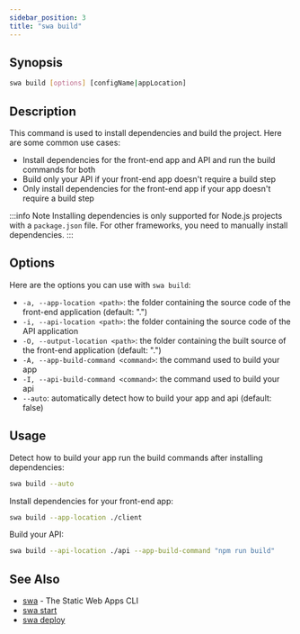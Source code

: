```yaml
---
sidebar_position: 3
title: "swa build"
---
```


## Synopsis

```bash
swa build [options] [configName|appLocation]
```

## Description

This command is used to install dependencies and build the project. Here are some common use cases:

- Install dependencies for the front-end app and API and run the build commands for both
- Build only your API if your front-end app doesn't require a build step
- Only install dependencies for the front-end app if your app doesn't require a build step

:::info Note
Installing dependencies is only supported for Node.js projects with a `package.json` file.
For other frameworks, you need to manually install dependencies.
:::

## Options

Here are the options you can use with `swa build`:

- `-a, --app-location <path>`: the folder containing the source code of the front-end application (default: ".")
- `-i, --api-location <path>`: the folder containing the source code of the API application
- `-O, --output-location <path>`: the folder containing the built source of the front-end application (default: ".")
- `-A, --app-build-command <command>`: the command used to build your app
- `-I, --api-build-command <command>`: the command used to build your api
- `--auto`: automatically detect how to build your app and api (default: false)

## Usage

Detect how to build your app run the build commands after installing dependencies:

```bash
swa build --auto
```

Install dependencies for your front-end app:

```bash
swa build --app-location ./client
```

Build your API:

```bash
swa build --api-location ./api --app-build-command "npm run build"
```

## See Also

- [swa](docs/cli/swa) - The Static Web Apps CLI
- [swa start](swa-start)
- [swa deploy](swa-deploy)

